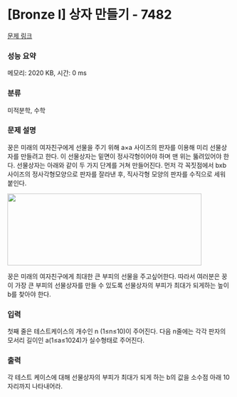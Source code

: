 # [Bronze I] 상자 만들기 - 7482 

[문제 링크](https://www.acmicpc.net/problem/7482) 

### 성능 요약

메모리: 2020 KB, 시간: 0 ms

### 분류

미적분학, 수학

### 문제 설명

<p>꿍은 미래의 여자친구에게 선물을 주기 위해 a×a 사이즈의 판자를 이용해 미리 선물상자를 만들려고 한다. 이 선물상자는 밑면이 정사각형이어야 하며 맨 위는 뚫려있어야 한다. 선물상자는 아래와 같이 두 가지 단계를 거쳐 만들어진다. 먼저 각 꼭짓점에서 bxb 사이즈의 정사각형모양으로 판자를 잘라낸 후, 직사각형 모양의 판자를 수직으로 세워 붙인다.</p>

<p><img alt="" src="" style="height:161px; width:436px"></p>

<p>꿍은 미래의 여자친구에게 최대한 큰 부피의 선물을 주고싶어한다. 따라서 여러분은 꿍이 가장 큰 부피의 선물상자를 만들 수 있도록 선물상자의 부피가 최대가 되게하는 높이 b를 찾아야 한다.</p>

### 입력 

 <p>첫째 줄은 테스트케이스의 개수인 n (1≤n≤10)이 주어진다. 다음 n줄에는 각각 판자의 모서리 길이인 a(1≤a≤1024)가 실수형태로 주어진다.</p>

### 출력 

 <p>각 테스트 케이스에 대해 선물상자의 부피가 최대가 되게 하는 b의 값을 소수점 아래 10자리까지 나타내어라.</p>

